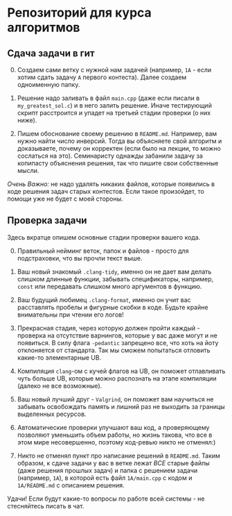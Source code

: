 # Репозиторий для курса алгоритмов

## Сдача задачи в гит

0. Создаем сами ветку с нужной нам задачей (например, `1A` - если хотим сдать задачу `A` первого контеста). Далее создаем одноименную папку.

1. Решение надо заливать в файл `main.cpp` (даже если писали в `my_greatest_sol.c`) и в него залить решение. Иначе тестирующий скрипт расстроится и упадет на третьей стадии проверки (о них ниже).

2. Пишем обоснование своему решению в `README.md`. Например, вам нужно найти число инверсий. Тогда вы объясняете свой алгоритм и доказываете, почему он корректен (если было на лекции, то можно сослаться на это). Семинаристу однажды забанили задачу за копипасту объяснения решения, так что пишите свои собственные мысли.

*_Очень Важно:_* не надо удалять никаких файлов, которые появились в ходе решения задач старых контестов. Если такое произойдет, то помощи уже не будет с моей стороны.

## Проверка задачи

Здесь вкратце опишем основные стадии проверки вашего кода.

0. Правильный нейминг веток, папок и файлов - просто для подстраховки, что вы прочли текст выше.

1. Ваш новый знакомый `.clang-tidy`, именно он не дает вам делать слишком длинные функции, забывать спецификаторы, например, `const` или передавать слишком много аргументов в функцию.

2. Ваш будущий любимец `.clang-format`, именно он учит вас расставлять пробелы и фигурные скобки в коде. Будьте крайне внимательны при чтении его логов!

3. Прекрасная стадия, через которую должен пройти каждый - проверка на отсутствие варнингов, которые у вас даже могут и не появиться. В силу флага `-pedantic` запрещено все, что хоть на йоту отклоняется от стандарта. Так мы сможем попытаться отловить какие-то элементарные UB.

4. Компиляция `clang`-ом с кучей флагов на UB, он поможет отлавливать чуть больше UB, которые можно распознать на этапе компиляции (далеко не все возможные).

5. Ваш новый лучший друг - `Valgrind`, он поможет вам научиться не забывать освобождать память и лишний раз не выходить за границы выделенных ресурсов.

6. Автоматические проверки улучшают ваш код, а проверяющему позволяют уменьшить объем работы, но жизнь такова, что все в этом мире несовершенно, поэтому код-ревью никто не отменял:)

7. Никто не отменял пункт про написание решений в `README.md`. Таким образом, к сдаче задачи у вас в ветке лежат *_ВСЕ_* старые файлы (даже решения прошлых задач) и папка с решением задачи (например, `1A`), в которой есть файл `1A/main.cpp` с кодом и `1A/README.md` с описанием решения.

Удачи! Если будут какие-то вопросы по работе всей системы - не стесняйтесь писать в чат.

